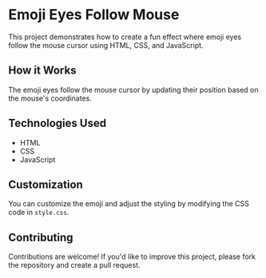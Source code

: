 # Emoji Eyes Follow Mouse

This project demonstrates how to create a fun effect where emoji eyes follow the mouse cursor using HTML, CSS, and JavaScript.

## How it Works

The emoji eyes follow the mouse cursor by updating their position based on the mouse's coordinates.

## Technologies Used

- HTML
- CSS
- JavaScript



## Customization

You can customize the emoji and adjust the styling by modifying the CSS code in `style.css`.

## Contributing

Contributions are welcome! If you'd like to improve this project, please fork the repository and create a pull request.
